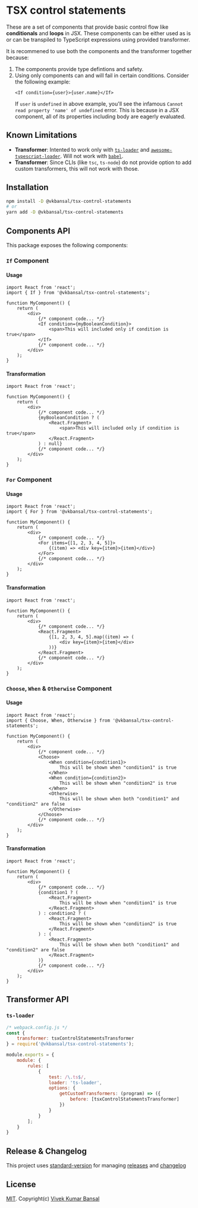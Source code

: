 # TSX control statements

These are a set of components that provide basic control flow like **conditionals** and **loops** in JSX.
These components can be either used as is or can be transpiled to TypeScript expressions using provided transformer.

It is recommened to use both the components and the transformer together because:

1. The components provide type defintions and safety.
2. Using only components can and will fail in certain conditions. Consider the following example:
   ```tsx
   <If condition={user}>{user.name}</If>
   ```
   If `user` is `undefined` in above example, you'll see the infamous `Cannot read property 'name' of undefined` error. This is because in a JSX component, all of its properties including body are eagerly evaluated.

## Known Limitations

- **Transformer**: Intented to work only with [`ts-loader`](https://github.com/TypeStrong/ts-loader) and [`awesome-typescript-loader`](https://github.com/s-panferov/awesome-typescript-loader). Will not work with [`babel`](https://babeljs.io/).
- **Transformer**: Since CLIs (like `tsc`, `ts-node`) do not provide option to add custom transformers, this will not work with those.

## Installation

```bash
npm install -D @vkbansal/tsx-control-statements
# or
yarn add -D @vkbansal/tsx-control-statements
```

## Components API

This package exposes the following components:

### `If` Component

#### Usage

```tsx
import React from 'react';
import { If } from '@vkbansal/tsx-control-statements';

function MyComponent() {
	return (
		<div>
			{/* component code... */}
			<If condition={myBooleanCondition}>
				<span>This will included only if condition is true</span>
			</If>
			{/* component code... */}
		</div>
	);
}
```

#### Transformation

```tsx
import React from 'react';

function MyComponent() {
	return (
		<div>
			{/* component code... */}
			{myBooleanCondition ? (
				<React.Fragment>
					<span>This will included only if condition is true</span>
				</React.Fragment>
			) : null}
			{/* component code... */}
		</div>
	);
}
```

### `For` Component

#### Usage

```tsx
import React from 'react';
import { For } from '@vkbansal/tsx-control-statements';

function MyComponent() {
	return (
		<div>
			{/* component code... */}
			<For items={[1, 2, 3, 4, 5]}>
				{(item) => <div key={item}>{item}</div>}
			</For>
			{/* component code... */}
		</div>
	);
}
```

#### Transformation

```tsx
import React from 'react';

function MyComponent() {
	return (
		<div>
			{/* component code... */}
			<React.Fragment>
				{[1, 2, 3, 4, 5].map((item) => (
					<div key={item}>{item}</div>
				))}
			</React.Fragment>
			{/* component code... */}
		</div>
	);
}
```

### `Choose`, `When` & `Otherwise` Component

#### Usage

```tsx
import React from 'react';
import { Choose, When, Otherwise } from '@vkbansal/tsx-control-statements';

function MyComponent() {
	return (
		<div>
			{/* component code... */}
			<Choose>
				<When condition={condition1}>
					This will be shown when "condition1" is true
				</When>
				<When condition={condition2}>
					This will be shown when "condition2" is true
				</When>
				<Otherwise>
					This will be shown when both "condition1" and "condition2" are false
				</Otherwise>
			</Choose>
			{/* component code... */}
		</div>
	);
}
```

#### Transformation

```tsx
import React from 'react';

function MyComponent() {
	return (
		<div>
			{/* component code... */}
			{condition1 ? (
				<React.Fragment>
					This will be shown when "condition1" is true
				</React.Fragment>
			) : condition2 ? (
				<React.Fragment>
					This will be shown when "condition2" is true
				</React.Fragment>
			) : (
				<React.Fragment>
					This will be shown when both "condition1" and "condition2" are false
				</React.Fragment>
			)}
			{/* component code... */}
		</div>
	);
}
```

## Transformer API

### `ts-loader`

```js
/* webpack.config.js */
const {
	transformer: tsxControlStatementsTransformer
} = require('@vkbansal/tsx-control-statements');

module.exports = {
	module: {
		rules: [
			{
				test: /\.ts$/,
				loader: 'ts-loader',
				options: {
					getCustomTransformers: (program) => ({
						before: [tsxControlStatementsTransformer]
					})
				}
			}
		];
	}
}
```

## Release & Changelog

This project uses [standard-version](https://github.com/conventional-changelog/standard-version) for managing [releases](./releases) and [changelog](./CHANGELOG.md)

## License

[MIT](./LICENSE.md). Copyright(c) [Vivek Kumar Bansal](https://vkbansal.me)
